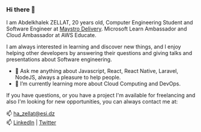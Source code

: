 ### Hi there 👋 
I am Abdelkhalek ZELLAT, 20 years old, Computer Engineering Student and Software Engineer at [Maystro Delivery](https://maystro-delivery.com/). Microsoft Learn Ambassador and Cloud Ambassador at AWS Educate.

I am always interested in learning and discover new things, and I enjoy helping other developers by answering their questions and giving talks and presentations about Software engineering.

- 💬 Ask me anything about Javascript, React, React Native, Laravel, NodeJS, always a pleasure to help people.   
- 🌱 I’m currently learning more about Cloud Computing and DevOps.

If you have questions, or you have a project I'm available for freelancing and also I'm looking for new opportunities,
you can always contact me at:

📫 [ha_zellat@esi.dz](mailto:ha_zellat@esi.dz)  
📫 [LinkedIn](http://linkedin.com/in/abdelkhalek-zellat/)
 | [Twitter](https://twitter.com/AbdelkhalekZEL1)

